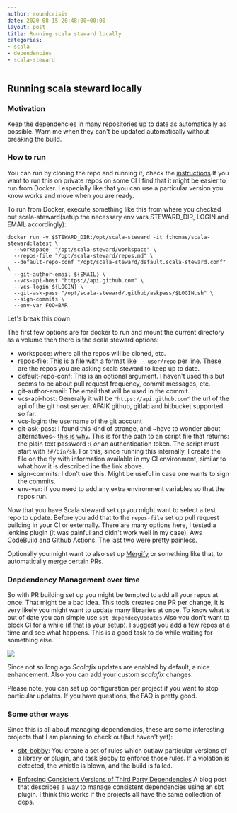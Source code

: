 ```yaml
---
author: roundcrisis
date: 2020-08-15 20:48:00+00:00
layout: post
title: Running scala steward locally
categories:
- scala
- dependencies
- scala-steward
---
```


## Running scala steward locally

### Motivation

Keep the dependencies in many repositories up to date as automatically as possible. Warn me when they can't be updated automatically without breaking the build.

### How to run

You can run by cloning the repo and running it, check the [instructions](https://github.com/scala-steward-org/scala-steward/blob/master/docs/running.md).If you want to run this on private repos on some CI I find that it might be easier to run from Docker. I especially like that you can use a particular version you know works and move when you are ready.

To run from Docker, execute something like this from where you checked out scala-steward(setup the necessary env vars STEWARD_DIR, LOGIN and EMAIL accordingly):

```
docker run -v $STEWARD_DIR:/opt/scala-steward -it fthomas/scala-steward:latest \
  --workspace  "/opt/scala-steward/workspace" \
  --repos-file "/opt/scala-steward/repos.md" \
  --default-repo-conf "/opt/scala-steward/default.scala-steward.conf" \
  --git-author-email ${EMAIL} \
  --vcs-api-host "https://api.github.com" \
  --vcs-login ${LOGIN} \
  --git-ask-pass "/opt/scala-steward/.github/askpass/$LOGIN.sh" \
  --sign-commits \
  --env-var FOO=BAR
```


Let's break this down

The first few options are for docker to run and mount the current directory as a volume then there is the scala steward options:

* workspace: where all the repos will be cloned, etc.
* repos-file: This is a file with a format like ` - user/repo` per line. These are the repos you are asking scala steward to keep up to date.
* default-repo-conf: This is an optional argument. I haven't used this but seems to be about pull request frequency, commit messages, etc.
* git-author-email: The email that will be used in the commit.
* vcs-api-host: Generally it will be `"https://api.github.com"` the url of the api of the git host server. AFAIK github, gitlab and bitbucket supported so far.
* vcs-login: the username of the git account
* git-ask-pass: I found this kind of strange, and ~have to wonder about alternatives~ [this is why](https://github.com/scala-steward-org/scala-steward/issues/518). This is for the path to an script file that returns: the plain text password :( *or* an authentication token. The script must start with `!#/bin/sh`. For this, since running this internally, I create the file on the fly with information available in my CI environment, similar to what how it is described ine the link above. 
* sign-commits: I don't use this. Might be useful in case one wants to sign the commits.
* env-var: if you need to add any extra environment variables so that the repos run.


Now that you have Scala steward set up you might want to select a test repo to update. 
Before you add that to the `repos-file` set up pull request building in 
your CI or externally. There are many options here, I tested a jenkins plugin (it was painful and didn't work well in my case), Aws CodeBuild and Github Actions. The last two were pretty painless.

Optionally you might want to also set up [Mergify](https://mergify.io/) or something like that, to automatically merge certain PRs.


### Depdendency Management over time

So with PR building set up you might be tempted to add all your repos at once. That might be a bad idea. This tools creates one PR per change, it is very likely you might want to update many libraries at once. To know what is out of date you can simple use `sbt dependecyUpdates`
Also you don't want to block CI for a while (if that is your setup). I suggest you add a few repos at a time and see what happens. This is a good task to do while waiting for something else.

<img src="https://imgs.xkcd.com/comics/compiling.png" >


Since not so long ago *Scalafix* updates are enabled by default, a nice enhancement. Also you can add your custom *scalafix* changes.

Please note, you can set up configuration per project if you want to stop particular updates. If you have questions, the FAQ is pretty good.

### Some other ways

Since this is all about managing dependencies, these are some interesting projects that I am planning to check out(but haven't yet):

* [sbt-bobby](https://github.com/hmrc/sbt-bobby): You create a set of rules which outlaw particular versions of a library or plugin, and task Bobby to enforce those rules. If a violation is detected, the whistle is blown, and the build is failed.

* [Enforcing Consistent Versions of Third Party Dependencies](https://softwarecorner.wordpress.com/2020/06/30/a-simple-sbt-plugin-enforcing-consistent-versions-of-third-party-dependencies/) A blog post that describes a way to manage consistent dependencies using an sbt plugin. I think this works if the projects all have the same collection of deps.